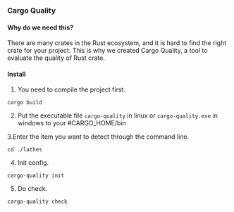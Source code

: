 ### Cargo Quality

#### Why do we need this?

There are many crates in the Rust ecosystem, and it is hard to find the right crate for your project. This is why we created Cargo Quality, a tool to evaluate the quality of Rust crate.

#### Install

1. You need to compile the project first.
```shell
cargo build
```

2. Put the executable file `cargo-quality` in linux or `cargo-quality.exe` in windows to your #CARGO_HOME/bin

3.Enter the item you want to detect through the command line.

```shell
cd ./lathes
````

4. Init config.
```shell
cargo-quality init
````

5. Do check.
```shell
cargo-quality check
````